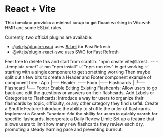 # React + Vite

This template provides a minimal setup to get React working in Vite with HMR and some ESLint rules.

Currently, two official plugins are available:

- [@vitejs/plugin-react](https://github.com/vitejs/vite-plugin-react/blob/main/packages/plugin-react/README.md) uses [Babel](https://babeljs.io/) for Fast Refresh
- [@vitejs/plugin-react-swc](https://github.com/vitejs/vite-plugin-react-swc) uses [SWC](https://swc.rs/) for Fast Refresh



Feel free to delete this and start from scratch.
"npm create vite@latest . -- --template react" ✅
 run "npm install"  ✅
 "npm run dev" to get working ✅
 starting with a single component to get something working
 Then maybe split out a few bits to create a Header and Footer component 
 example of component tree :
 App
├── Header
├── Form
├── Flashcards
│ └── Flashcard
└── Footer
Enable Editing Existing Flashcards: Allow users to go back and edit the questions or answers on their flashcards.
Add Labels or Categories to Flashcards: Introduce a way for users to organize their flashcards by topic, difficulty, or any other category they find useful.
Create a Shuffle Feature: Introduce the ability to shuffle the order of flashcards.
Implement a Search Function: Add the ability for users to quickly search for specific flashcards.
Incorporate a Daily Review Limit: Set up a feature that allows users to limit how many new flashcards they review each day, promoting a steady learning pace and preventing burnout.